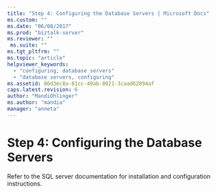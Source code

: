 ```yaml
---
title: "Step 4: Configuring the Database Servers | Microsoft Docs"
ms.custom: ""
ms.date: "06/08/2017"
ms.prod: "biztalk-server"
ms.reviewer: ""
 ms.suite: ""
ms.tgt_pltfrm: ""
ms.topic: "article"
helpviewer_keywords: 
  - "configuring, database servers"
  - "database servers, configuring"
ms.assetid: 86d3ec8a-81cc-49ab-8021-3caad62894af
caps.latest.revision: 6
author: "MandiOhlinger"
ms.author: "mandia"
manager: "anneta"
---
```

# Step 4: Configuring the Database Servers
Refer to the SQL server documentation for installation and configuration instructions.
